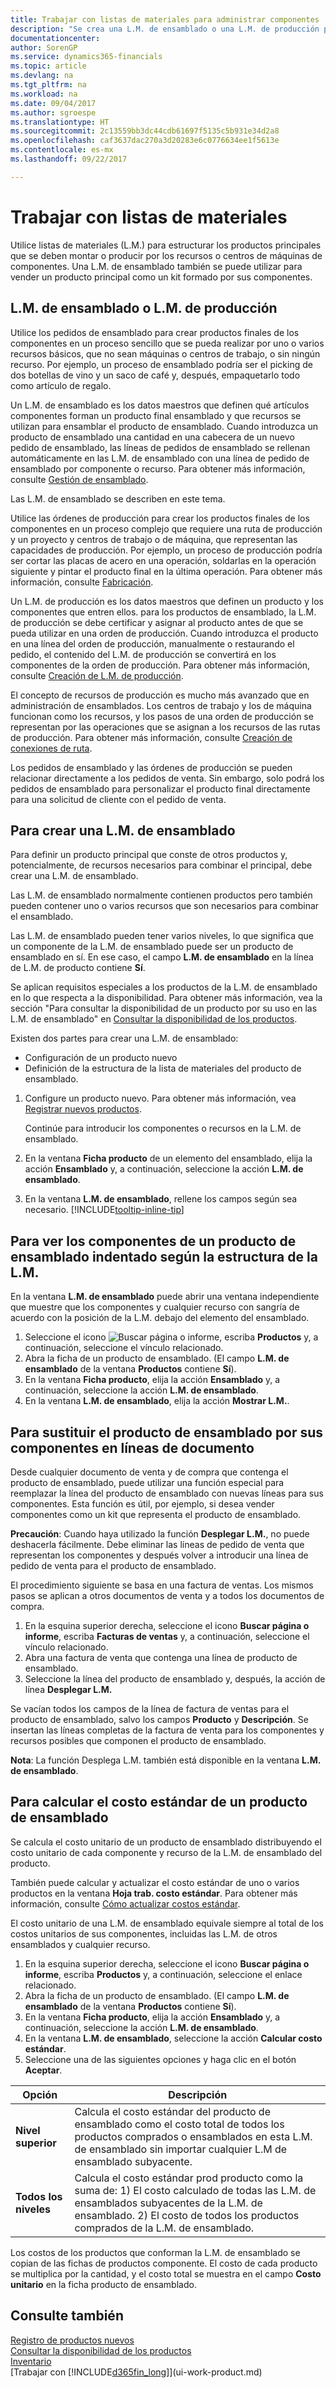 ```yaml
---
title: Trabajar con listas de materiales para administrar componentes | Documentos de Microsoft
description: "Se crea una L.M. de ensamblado o una L.M. de producción para especificar los componentes o recursos necesarios para elaborar el producto al que representa la L.M."
documentationcenter: 
author: SorenGP
ms.service: dynamics365-financials
ms.topic: article
ms.devlang: na
ms.tgt_pltfrm: na
ms.workload: na
ms.date: 09/04/2017
ms.author: sgroespe
ms.translationtype: HT
ms.sourcegitcommit: 2c13559bb3dc44cdb61697f5135c5b931e34d2a8
ms.openlocfilehash: caf3637dac270a3d20283e6c0776634ee1f5613e
ms.contentlocale: es-mx
ms.lasthandoff: 09/22/2017

---
```

# <a name="how-to-work-with-bills-of-material"></a>Trabajar con listas de materiales
Utilice listas de materiales (L.M.) para estructurar los productos principales que se deben montar o producir por los recursos o centros de máquinas de componentes. Una L.M. de ensamblado también se puede utilizar para vender un producto principal como un kit formado por sus componentes.

## <a name="assembly-boms-or-production-boms"></a>L.M. de ensamblado o L.M. de producción
Utilice los pedidos de ensamblado para crear productos finales de los componentes en un proceso sencillo que se pueda realizar por uno o varios recursos básicos, que no sean máquinas o centros de trabajo, o sin ningún recurso. Por ejemplo, un proceso de ensamblado podría ser el picking de dos botellas de vino y un saco de café y, después, empaquetarlo todo como artículo de regalo.  

Un L.M. de ensamblado es los datos maestros que definen qué artículos componentes forman un producto final ensamblado y que recursos se utilizan para ensamblar el producto de ensamblado. Cuando introduzca un producto de ensamblado una cantidad en una cabecera de un nuevo pedido de ensamblado, las líneas de pedidos de ensamblado se rellenan automáticamente en las L.M. de ensamblado con una línea de pedido de ensamblado por componente o recurso. Para obtener más información, consulte [Gestión de ensamblado](assembly-assemble-items.md).

Las L.M. de ensamblado se describen en este tema.

Utilice las órdenes de producción para crear los productos finales de los componentes en un proceso complejo que requiere una ruta de producción y un proyecto y centros de trabajo o de máquina, que representan las capacidades de producción. Por ejemplo, un proceso de producción podría ser cortar las placas de acero en una operación, soldarlas en la operación siguiente y pintar el producto final en la última operación. Para obtener más información, consulte [Fabricación](production-manage-manufacturing.md).  

Un L.M. de producción es los datos maestros que definen un producto y los componentes que entren ellos. para los productos de ensamblado, la L.M. de producción se debe certificar y asignar al producto antes de que se pueda utilizar en una orden de producción. Cuando introduzca el producto en una línea del orden de producción, manualmente o restaurando el pedido, el contenido del L.M. de producción se convertirá en los componentes de la orden de producción. Para obtener más información, consulte [Creación de L.M. de producción](production-how-to-create-production-boms.md).  

El concepto de recursos de producción es mucho más avanzado que en administración de ensamblados. Los centros de trabajo y los de máquina funcionan como los recursos, y los pasos de una orden de producción se representan por las operaciones que se asignan a los recursos de las rutas de producción. Para obtener más información, consulte [Creación de conexiones de ruta](production-how-to-create-routings.md).

Los pedidos de ensamblado y las órdenes de producción se pueden relacionar directamente a los pedidos de venta. Sin embargo, solo podrá los pedidos de ensamblado para personalizar el producto final directamente para una solicitud de cliente con el pedido de venta.

## <a name="to-create-an-assembly-bom"></a>Para crear una L.M. de ensamblado
Para definir un producto principal que conste de otros productos y, potencialmente, de recursos necesarios para combinar el principal, debe crear una L.M. de ensamblado.  

Las L.M. de ensamblado normalmente contienen productos pero también pueden contener uno o varios recursos que son necesarios para combinar el ensamblado.

Las L.M. de ensamblado pueden tener varios niveles, lo que significa que un componente de la L.M. de ensamblado puede ser un producto de ensamblado en sí. En ese caso, el campo **L.M. de ensamblado** en la línea de L.M. de producto contiene **Sí**.

Se aplican requisitos especiales a los productos de la L.M. de ensamblado en lo que respecta a la disponibilidad. Para obtener más información, vea la sección "Para consultar la disponibilidad de un producto por su uso en las L.M. de ensamblado" en [Consultar la disponibilidad de los productos](inventory-how-availability-overview.md).

Existen dos partes para crear una L.M. de ensamblado:
- Configuración de un producto nuevo
- Definición de la estructura de la lista de materiales del producto de ensamblado.

1. Configure un producto nuevo. Para obtener más información, vea [Registrar nuevos productos](inventory-how-register-new-items.md).

    Continúe para introducir los componentes o recursos en la L.M. de ensamblado.  
2. En la ventana **Ficha producto** de un elemento del ensamblado, elija la acción **Ensamblado** y, a continuación, seleccione la acción **L.M. de ensamblado**.
3. En la ventana **L.M. de ensamblado**, rellene los campos según sea necesario. [!INCLUDE[tooltip-inline-tip](includes/tooltip-inline-tip_md.md)]

## <a name="to-view-the-components-of-an-assembly-item-indented-according-to-the-bom-structure"></a>Para ver los componentes de un producto de ensamblado indentado según la estructura de la L.M.
En la ventana **L.M. de ensamblado** puede abrir una ventana independiente que muestre que los componentes y cualquier recurso con sangría de acuerdo con la posición de la L.M. debajo del elemento del ensamblado.

1. Seleccione el icono ![Buscar página o informe](media/ui-search/search_small.png "icono Buscar página o informe"), escriba **Productos** y, a continuación, seleccione el vínculo relacionado.
2. Abra la ficha de un producto de ensamblado. (El campo **L.M. de ensamblado** de la ventana **Productos** contiene **Sí**).
3. En la ventana **Ficha producto**, elija la acción **Ensamblado** y, a continuación, seleccione la acción **L.M. de ensamblado**.
4. En la ventana **L.M. de ensamblado**, elija la acción **Mostrar L.M.**.

## <a name="to-replace-the-assembly-item-with-its-components-on-document-lines"></a>Para sustituir el producto de ensamblado por sus componentes en líneas de documento
Desde cualquier documento de venta y de compra que contenga el producto de ensamblado, puede utilizar una función especial para reemplazar la línea del producto de ensamblado con nuevas líneas para sus componentes. Esta función es útil, por ejemplo, si desea vender componentes como un kit que representa el producto de ensamblado.

**Precaución**: Cuando haya utilizado la función **Desplegar L.M.**, no puede deshacerla fácilmente. Debe eliminar las líneas de pedido de venta que representan los componentes y después volver a introducir una línea de pedido de venta para el producto de ensamblado.

El procedimiento siguiente se basa en una factura de ventas. Los mismos pasos se aplican a otros documentos de venta y a todos los documentos de compra.

1. En la esquina superior derecha, seleccione el icono **Buscar página o informe**, escriba **Facturas de ventas** y, a continuación, seleccione el vínculo relacionado.
2. Abra una factura de venta que contenga una línea de producto de ensamblado.
3. Seleccione la línea del producto de ensamblado y, después, la acción de línea **Desplegar L.M.** 

Se vacían todos los campos de la línea de factura de ventas para el producto de ensamblado, salvo los campos **Producto** y **Descripción**. Se insertan las líneas completas de la factura de venta para los componentes y recursos posibles que componen el producto de ensamblado.

**Nota**: La función Desplega L.M. también está disponible en la ventana **L.M. de ensamblado**.

## <a name="to-calculate-the-standard-cost-of-an-assembly-item"></a>Para calcular el costo estándar de un producto de ensamblado
Se calcula el costo unitario de un producto de ensamblado distribuyendo el costo unitario de cada componente y recurso de la L.M. de ensamblado del producto.

También puede calcular y actualizar el costo estándar de uno o varios productos en la ventana **Hoja trab. costo estándar**. Para obtener más información, consulte [Cómo actualizar costos estándar](finance-how-to-update-standard-costs.md).  

El costo unitario de una L.M. de ensamblado equivale siempre al total de los costos unitarios de sus componentes, incluidas las L.M. de otros ensamblados y cualquier recurso.

1. En la esquina superior derecha, seleccione el icono **Buscar página o informe**, escriba **Productos** y, a continuación, seleccione el enlace relacionado.
2. Abra la ficha de un producto de ensamblado. (El campo **L.M. de ensamblado** de la ventana **Productos** contiene **Sí**).
3. En la ventana **Ficha producto**, elija la acción **Ensamblado** y, a continuación, seleccione la acción **L.M. de ensamblado**.
4. En la ventana **L.M. de ensamblado**, seleccione la acción **Calcular costo estándar**.
5. Seleccione una de las siguientes opciones y haga clic en el botón **Aceptar**.

|Opción |Descripción |
|-------|------------|
|**Nivel superior**|Calcula el costo estándar del producto de ensamblado como el costo total de todos los productos comprados o ensamblados en esta L.M. de ensamblado sin importar cualquier L.M de ensamblado subyacente.|
|**Todos los niveles**|Calcula el costo estándar prod producto como la suma de: 1) El costo calculado de todas las L.M. de ensamblados subyacentes de la L.M. de ensamblado. 2) El costo de todos los productos comprados de la L.M. de ensamblado.|



Los costos de los productos que conforman la L.M. de ensamblado se copian de las fichas de productos componente. El costo de cada producto se multiplica por la cantidad, y el costo total se muestra en el campo **Costo unitario** en la ficha producto de ensamblado.

## <a name="see-also"></a>Consulte también
[Registro de productos nuevos](inventory-how-register-new-items.md)  
[Consultar la disponibilidad de los productos](inventory-how-availability-overview.md)     
[Inventario](inventory-manage-inventory.md)  
[Trabajar con [!INCLUDE[d365fin_long](includes/d365fin_long_md.md)]](ui-work-product.md)

